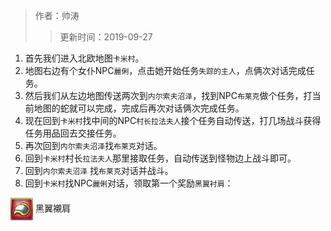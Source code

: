 > 作者：帅涛
>> 更新时间：2019-09-27

1. 首先我们进入北欧地图`卡米村`。
2. 地图右边有个女仆NPC`麗俐`，点击她开始任务`失踪的主人`，点俩次对话完成任务。
3. 然后我们从左边地图传送两次到`内尔索夫沼泽`，找到NPC`布莱克`做个任务，打当前地图的蛇就可以完成，完成后再次对话俩次完成任务。
4. 现在回到`卡米村`找中间的NPC`村长拉法夫人`接个任务自动传送，打几场战斗获得任务用品回去交接任务。
5. 再次回到`内尔索夫沼泽`找`布莱克`对话。
6. 回到`卡米村`村长`拉法夫人`那里接取任务，自动传送到怪物边上战斗即可。
7. 回到`内尔索夫沼泽` 找`布莱克`对话并战斗。
8. 回到`卡米村`找NPC`麗俐`对话，领取第一个奖励`黑翼衬肩`：


<a href="http://helper/item/62672"><img src="/empire/image/item/16_4.png" width="36" height="36" style="vertical-align: middle;" /></a> <span>黑翼襯肩</span><br/>


<div id="gitalk-container"></div>
<link rel="stylesheet" href="https://unpkg.com/gitalk/dist/gitalk.css">
<script src="https://unpkg.com/gitalk@latest/dist/gitalk.min.js"></script> 
<script src="/empire/js/library.js"></script> 
<script type="text/javascript">setTitle("免费获得黑翼衬肩");</script>
        